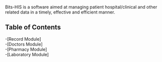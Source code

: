 
Bits-HIS is a software aimed at managing patient hospital/clinical 
and other related data in a timely, effective and efficient manner.
## Table of Contents
 -[Record Module] <br /> 
 -[Doctors Module] <br />
 -[Pharmacy Module] <br />
 -[Laboratory Module] <br />
 
